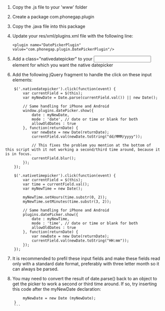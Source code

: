 1. Copy the .js file to your 'www' folder
2. Create a package com.phonegap.plugin
3. Copy the .java file into this package
4. Update your res/xml/plugins.xml file with the following line:

   `<plugin name="DatePickerPlugin" value="com.phonegap.plugin.DatePickerPlugin"/>`

5. Add a class="nativedatepicker" to your <input> element for which you want the native datepicker
6. Add the following jQuery fragment to handle the click on these input elements:

```
	$('.nativedatepicker').click(function(event) {
		var currentField = $(this);
		var myNewDate = Date.parse(currentField.val()) || new Date();

		// Same handling for iPhone and Android
		window.plugins.datePicker.show({
			date : myNewDate,
			mode : 'date', // date or time or blank for both
			allowOldDates : true
		}, function(returnDate) {
			var newDate = new Date(returnDate);
			currentField.val(newDate.toString("dd/MMM/yyyy"));
			
			// This fixes the problem you mention at the bottom of this script with it not working a second/third time around, because it is in focus.
			currentField.blur();
		});
	});

	$('.nativetimepicker').click(function(event) {
		var currentField = $(this);
		var time = currentField.val();
		var myNewTime = new Date();

		myNewTime.setHours(time.substr(0, 2));
		myNewTime.setMinutes(time.substr(3, 2));

		// Same handling for iPhone and Android
		plugins.datePicker.show({
			date : myNewTime,
			mode : 'time', // date or time or blank for both
			allowOldDates : true
		}, function(returnDate) {
			var newDate = new Date(returnDate);
			currentField.val(newDate.toString("HH:mm"));
		});
	});
```

7. It is recommended to prefil these input fields and make these fields read only with a standard date format, preferably with three letter month so it can always be parsed.

8. You may need to convert the result of date.parse() back to an object to get the picker to work a second or third time around. If so, try inserting this code after the myNewDate declaration:

``` 	if(typeof myNewDate === "number"){
		myNewDate = new Date (myNewDate);
	}
	```